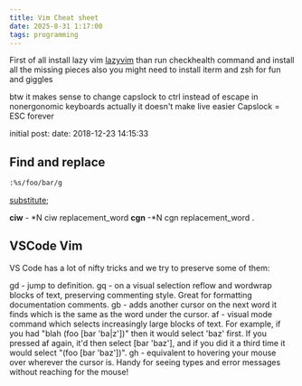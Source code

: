 ```yaml
---
title: Vim Cheat sheet 
date: 2025-8-31 1:17:00
tags: programming
---
```


First of all install lazy vim
[lazyvim](https://www.lazyvim.org/)
than run checkhealth command and install all the missing pieces
also you might need to install iterm and zsh for fun and giggles

btw it makes sense to change capslock to ctrl instead of escape in nonergonomic keyboards
actually it doesn't make live easier Capslock = ESC forever

initial post: date: 2018-12-23 14:15:33

## Find and replace

```bash
:%s/foo/bar/g
```

[substitute](http://vim.wikia.com/wiki/Search_and_replace);

**ciw** - *N ciw replacement_word <Esc>
**cgn** -*N cgn replacement_word <Esc> .

## VSCode Vim

VS Code has a lot of nifty tricks and we try to preserve some of them:

gd - jump to definition.
gq - on a visual selection reflow and wordwrap blocks of text, preserving commenting style. Great for formatting documentation comments.
gb - adds another cursor on the next word it finds which is the same as the word under the cursor.
af - visual mode command which selects increasingly large blocks of text. For example, if you had "blah (foo [bar 'ba|z'])" then it would select 'baz' first. If you pressed af again, it'd then select [bar 'baz'], and if you did it a third time it would select "(foo [bar 'baz'])".
gh - equivalent to hovering your mouse over wherever the cursor is. Handy for seeing types and error messages without reaching for the mouse!
